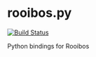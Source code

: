 # rooibos.py

[![Build Status](https://travis-ci.org/squaresLab/rooibos.py.svg?branch=master)](https://travis-ci.org/squaresLab/rooibos.py)

Python bindings for Rooibos
